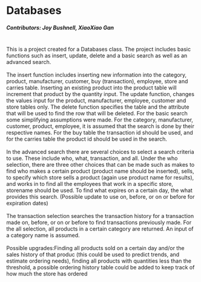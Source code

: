 # Databases
##### Contributors: Joy Bushnell, XiaoXiao Gan


<br /> This is a project created for a Databases class. The project includes basic functions such as insert, update, delete and a basic search as well as an advanced search. <br />
<br />The insert function includes inserting new information into the category, product, manufacturer, customer, buy (transaction), employee, store and carries table. Inserting an existing product into the product table will increment that product by the quantity input. The update function, changes the values input for the product, manufacturer, employee, customer and store tables only. The delete function specifies the table and the attribute that will be used to find the row that will be deleted. For the basic search some simplifying assumptions were made. For the category, manufacturer, customer, product, employee, it is assumed that the search is done by their respective names. For the buy table the transaction id should be used, and for the carries table the product id should be used in the search. <br />
<br />In the advanced search there are several choices to select a search criteria to use. These include who, what, transaction, and all. Under the who selection, there are three other choices that can be made such as makes to find who makes a certain product (product name should be inserted), sells, to specify which store sells a product (again use product name for results), and works in to find all the employees that work in a specific store, storename should be used. To find what expires on a certain day, the what provides this search. (Possible update to use on, before, or on or before for expiration dates)<br />
<br /> The transaction selection searches the transaction history for a transaction made on, before, or on or before to find transactions previously made. For the all selection, all products in a certain category are returned. An input of a category name is assumed.<br />
<br />
Possible upgrades:Finding all products sold on a certain day and/or the sales history of that produc (this could be used to predict trends, and estimate ordering needs), finding all products with quantities less than the threshold, a possible ordering history table could be added to keep track of how much the store has ordered 
<br />
